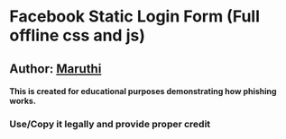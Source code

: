 # Facebook Static Login Form (Full offline css and js)

## Author: [Maruthi](https://github.com/2002hackerr)

#### This is created for educational purposes demonstrating how phishing works.

### Use/Copy it legally and provide proper credit
